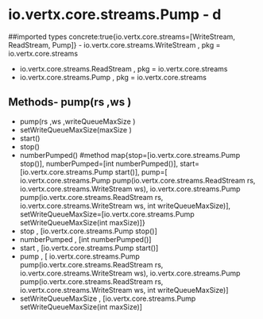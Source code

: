 # io.vertx.core.streams.Pump - d
##imported types concrete:true{io.vertx.core.streams=[WriteStream, ReadStream, Pump]} - io.vertx.core.streams.WriteStream  , pkg = io.vertx.core.streams
- io.vertx.core.streams.ReadStream  , pkg = io.vertx.core.streams
- io.vertx.core.streams.Pump  , pkg = io.vertx.core.streams
## Methods- pump(rs ,ws )
- pump(rs ,ws ,writeQueueMaxSize )
- setWriteQueueMaxSize(maxSize )
- start()
- stop()
- numberPumped()
#method map{stop=[io.vertx.core.streams.Pump stop()], numberPumped=[int numberPumped()], start=[io.vertx.core.streams.Pump start()], pump=[<T> io.vertx.core.streams.Pump pump(io.vertx.core.streams.ReadStream<T> rs, io.vertx.core.streams.WriteStream<T> ws), <T> io.vertx.core.streams.Pump pump(io.vertx.core.streams.ReadStream<T> rs, io.vertx.core.streams.WriteStream<T> ws, int writeQueueMaxSize)], setWriteQueueMaxSize=[io.vertx.core.streams.Pump setWriteQueueMaxSize(int maxSize)]} 
- stop , [io.vertx.core.streams.Pump stop()]
- numberPumped , [int numberPumped()]
- start , [io.vertx.core.streams.Pump start()]
- pump , [<T> io.vertx.core.streams.Pump pump(io.vertx.core.streams.ReadStream<T> rs, io.vertx.core.streams.WriteStream<T> ws), <T> io.vertx.core.streams.Pump pump(io.vertx.core.streams.ReadStream<T> rs, io.vertx.core.streams.WriteStream<T> ws, int writeQueueMaxSize)]
- setWriteQueueMaxSize , [io.vertx.core.streams.Pump setWriteQueueMaxSize(int maxSize)]
